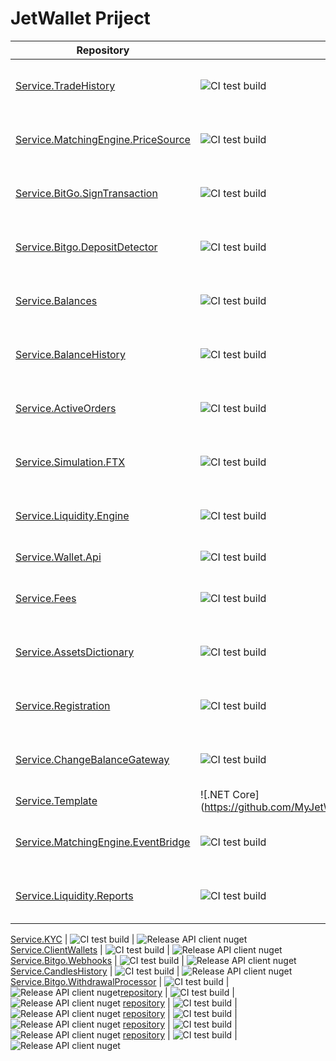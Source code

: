 # JetWallet Priject


Repository | server | client | aa
---------- | ------ | ------ | --
[Service.TradeHistory](https://github.com/MyJetWallet/Service.TradeHistory) | ![CI test build](https://github.com/MyJetWallet/Service.TradeHistory/workflows/CI%20test%20build/badge.svg) | ![Release API client nuget](https://github.com/MyJetWallet/Service.TradeHistory/workflows/Release%20API%20client%20nuget/badge.svg) |
[Service.MatchingEngine.PriceSource](https://github.com/MyJetWallet/Service.MatchingEngine.PriceSource) | ![CI test build](https://github.com/MyJetWallet/Service.MatchingEngine.PriceSource/workflows/CI%20test%20build/badge.svg) | ![Release API client nuget](https://github.com/MyJetWallet/Service.MatchingEngine.PriceSource/workflows/Release%20API%20client%20nuget/badge.svg) |
[Service.BitGo.SignTransaction](https://github.com/MyJetWallet/Service.BitGo.SignTransaction) | ![CI test build](https://github.com/MyJetWallet/Service.BitGo.SignTransaction/workflows/CI%20test%20build/badge.svg) | ![Release API client nuget](https://github.com/MyJetWallet/Service.BitGo.SignTransaction/workflows/Release%20API%20client%20nuget/badge.svg) |
[Service.Bitgo.DepositDetector](https://github.com/MyJetWallet/Service.Bitgo.DepositDetector) | ![CI test build](https://github.com/MyJetWallet/Service.Bitgo.DepositDetector/workflows/CI%20test%20build/badge.svg) | ![Release API client nuget](https://github.com/MyJetWallet/Service.Bitgo.DepositDetector/workflows/Release%20API%20client%20nuget/badge.svg) |
[Service.Balances](https://github.com/MyJetWallet/Service.Balances) | ![CI test build](https://github.com/MyJetWallet/Service.Balances/workflows/CI%20test%20build/badge.svg) | ![Release API client nuget](https://github.com/MyJetWallet/Service.Balances/workflows/Release%20API%20client%20nuget/badge.svg) |
[Service.BalanceHistory](https://github.com/MyJetWallet/Service.BalanceHistory) | ![CI test build](https://github.com/MyJetWallet/Service.BalanceHistory/workflows/CI%20test%20build/badge.svg) | ![Release API client nuget](https://github.com/MyJetWallet/Service.BalanceHistory/workflows/Release%20API%20client%20nuget/badge.svg) |
[Service.ActiveOrders](https://github.com/MyJetWallet/Service.ActiveOrders) | ![CI test build](https://github.com/MyJetWallet/Service.ActiveOrders/workflows/CI%20test%20build/badge.svg) | ![Release API client nuget](https://github.com/MyJetWallet/Service.ActiveOrders/workflows/Release%20API%20client%20nuget/badge.svg) |
[Service.Simulation.FTX](https://github.com/MyJetWallet/Service.Simulation.FTX) | ![CI test build](https://github.com/MyJetWallet/Service.Simulation.FTX/workflows/CI%20test%20build/badge.svg) | ![Release API client nuget](https://github.com/MyJetWallet/Service.Simulation.FTX/workflows/Release%20API%20client%20nuget/badge.svg) |
[Service.Liquidity.Engine](https://github.com/MyJetWallet/Service.Liquidity.Engine) | ![CI test build](https://github.com/MyJetWallet/Service.Liquidity.Engine/workflows/CI%20test%20build/badge.svg) | ![Release API client nuget](https://github.com/MyJetWallet/Service.Liquidity.Engine/workflows/Release%20API%20client%20nuget/badge.svg) |
[Service.Wallet.Api](https://github.com/MyJetWallet/Service.Wallet.Api) | ![CI test build](https://github.com/MyJetWallet/Service.Wallet.Api/workflows/CI%20test%20build/badge.svg) | no client |
[Service.Fees](https://github.com/MyJetWallet/Service.Fees) | ![CI test build](https://github.com/MyJetWallet/Service.Fees/workflows/CI%20test%20build/badge.svg) | ![Release API client nuget](https://github.com/MyJetWallet/Service.Fees/workflows/Release%20API%20client%20nuget/badge.svg) |
[Service.AssetsDictionary](https://github.com/MyJetWallet/Service.AssetsDictionary) | ![CI test build](https://github.com/MyJetWallet/Service.AssetsDictionary/workflows/CI%20test%20build/badge.svg) | ![Release API client nuget](https://github.com/MyJetWallet/Service.AssetsDictionary/workflows/Release%20API%20client%20nuget/badge.svg) |
[Service.Registration](https://github.com/MyJetWallet/Service.Registration) | ![CI test build](https://github.com/MyJetWallet/Service.Registration/workflows/CI%20test%20build/badge.svg) | ![Release API client nuget](https://github.com/MyJetWallet/Service.Registration/workflows/Release%20API%20client%20nuget/badge.svg) |
[Service.ChangeBalanceGateway](https://github.com/MyJetWallet/Service.ChangeBalanceGateway) | ![CI test build](https://github.com/MyJetWallet/Service.ChangeBalanceGateway/workflows/CI%20test%20build/badge.svg) | ![Release API client nuget](https://github.com/MyJetWallet/Service.ChangeBalanceGateway/workflows/Release%20API%20client%20nuget/badge.svg) |
[Service.Template](https://github.com/MyJetWallet/Service.Template) | ![.NET Core](https://github.com/MyJetWallet/Service.Template/workflows/.NET%20Core/badge.sv | no client |
[Service.MatchingEngine.EventBridge](https://github.com/MyJetWallet/Service.MatchingEngine.EventBridge) | ![CI test build](https://github.com/MyJetWallet/Service.MatchingEngine.EventBridge/workflows/CI%20test%20build/badge.svg) | ![Release API client nuget](https://github.com/MyJetWallet/Service.MatchingEngine.EventBridge/workflows/Release%20API%20client%20nuget/badge.svg) |
[Service.Liquidity.Reports](https://github.com/MyJetWallet/Service.Liquidity.Reports) | ![CI test build](https://github.com/MyJetWallet/Service.Liquidity.Reports/workflows/CI%20test%20build/badge.svg) | ![Release API client nuget](https://github.com/MyJetWallet/Service.Liquidity.Reports/workflows/Release%20API%20client%20nuget/badge.svg) |



[Service.KYC](https://github.com/MyJetWallet/Service.KYC) | ![CI test build](https://github.com/MyJetWallet/Service.KYC/workflows/CI%20test%20build/badge.svg) | ![Release API client nuget](https://github.com/MyJetWallet/Service.KYC/workflows/Release%20API%20client%20nuget/badge.svg)
[Service.ClientWallets](https://github.com/MyJetWallet/Service.ClientWallets) | ![CI test build](https://github.com/MyJetWallet/Service.ClientWallets/workflows/CI%20test%20build/badge.svg) | ![Release API client nuget](https://github.com/MyJetWallet/Service.ClientWallets/workflows/Release%20API%20client%20nuget/badge.svg)
[Service.Bitgo.Webhooks](https://github.com/MyJetWallet/Service.Bitgo.Webhooks) | ![CI test build](https://github.com/MyJetWallet/Service.Bitgo.Webhooks/workflows/CI%20test%20build/badge.svg) | ![Release API client nuget](https://github.com/MyJetWallet/Service.Bitgo.Webhooks/workflows/Release%20API%20client%20nuget/badge.svg)
[Service.CandlesHistory](https://github.com/MyJetWallet/Service.CandlesHistory) | ![CI test build](https://github.com/MyJetWallet/Service.CandlesHistory/workflows/CI%20test%20build/badge.svg) | ![Release API client nuget](https://github.com/MyJetWallet/Service.CandlesHistory/workflows/Release%20API%20client%20nuget/badge.svg)
[Service.Bitgo.WithdrawalProcessor](https://github.com/MyJetWallet/Service.Bitgo.WithdrawalProcessor) | ![CI test build](https://github.com/MyJetWallet/Service.Bitgo.WithdrawalProcessor/workflows/CI%20test%20build/badge.svg) | ![Release API client nuget](https://github.com/MyJetWallet/Service.Bitgo.WithdrawalProcessor/workflows/Release%20API%20client%20nuget/badge.svg)[repository](https://github.com/MyJetWallet/repository) | ![CI test build](https://github.com/MyJetWallet/repository/workflows/CI%20test%20build/badge.svg) | ![Release API client nuget](https://github.com/MyJetWallet/repository/workflows/Release%20API%20client%20nuget/badge.svg)
[repository](https://github.com/MyJetWallet/repository) | ![CI test build](https://github.com/MyJetWallet/repository/workflows/CI%20test%20build/badge.svg) | ![Release API client nuget](https://github.com/MyJetWallet/repository/workflows/Release%20API%20client%20nuget/badge.svg)
[repository](https://github.com/MyJetWallet/repository) | ![CI test build](https://github.com/MyJetWallet/repository/workflows/CI%20test%20build/badge.svg) | ![Release API client nuget](https://github.com/MyJetWallet/repository/workflows/Release%20API%20client%20nuget/badge.svg)
[repository](https://github.com/MyJetWallet/repository) | ![CI test build](https://github.com/MyJetWallet/repository/workflows/CI%20test%20build/badge.svg) | ![Release API client nuget](https://github.com/MyJetWallet/repository/workflows/Release%20API%20client%20nuget/badge.svg)
[repository](https://github.com/MyJetWallet/repository) | ![CI test build](https://github.com/MyJetWallet/repository/workflows/CI%20test%20build/badge.svg) | ![Release API client nuget](https://github.com/MyJetWallet/repository/workflows/Release%20API%20client%20nuget/badge.svg)









